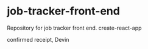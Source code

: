 # job-tracker-front-end
Repository for job tracker front end. create-react-app

confirmed receipt, Devin

